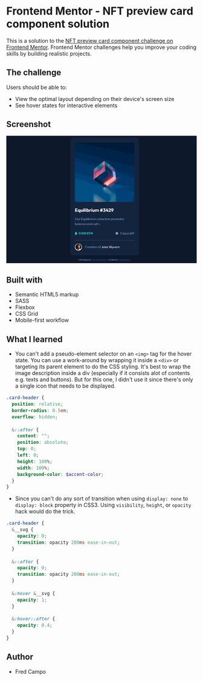 # Frontend Mentor - NFT preview card component solution

This is a solution to the [NFT preview card component challenge on Frontend Mentor](https://www.frontendmentor.io/challenges/nft-preview-card-component-SbdUL_w0U). Frontend Mentor challenges help you improve your coding skills by building realistic projects.

## The challenge

Users should be able to:

- View the optimal layout depending on their device's screen size
- See hover states for interactive elements

## Screenshot

![Hover States](images/result.gif)

## Built with

- Semantic HTML5 markup
- SASS
- Flexbox
- CSS Grid
- Mobile-first workflow

## What I learned

- You can't add a pseudo-element selector on an `<img>` tag for the hover state. You can use a work-around by wrapping it inside a `<div>` or targeting its parent element to do the CSS styling. It's best to wrap the image description inside a div (especially if it consists alot of contents e.g. texts and buttons). But for this one, I didn't use it since there's only a single icon that needs to be displayed.

```scss
.card-header {
  position: relative;
  border-radius: 0.5em;
  overflow: hidden;

  &::after {
    content: "";
    position: absolute;
    top: 0;
    left: 0;
    height: 100%;
    width: 100%;
    background-color: $accent-color;
  }
}
```

- Since you can't do any sort of transition when using `display: none` to `display: block` property in CSS3. Using `visibility`, `height`, or `opacity` hack would do the trick.

```scss
.card-header {
  &__svg {
    opacity: 0;
    transition: opacity 200ms ease-in-out;
  }

  &::after {
    opacity: 0;
    transition: opacity 200ms ease-in-out;
  }

  &:hover &__svg {
    opacity: 1;
  }

  &:hover::after {
    opacity: 0.4;
  }
}
```

## Author

- Fred Campo
